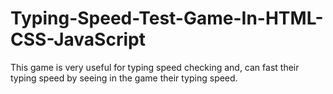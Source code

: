 # Typing-Speed-Test-Game-In-HTML-CSS-JavaScript
This game is very useful for typing speed checking and, can fast their typing speed by seeing in the game their typing speed.
